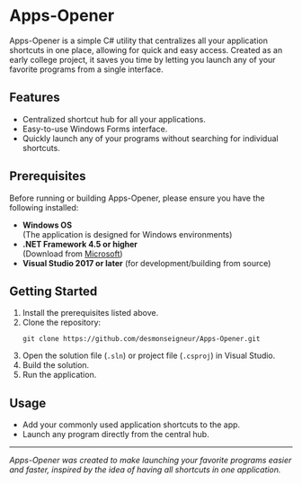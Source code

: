 # Apps-Opener

Apps-Opener is a simple C# utility that centralizes all your application shortcuts in one place, allowing for quick and easy access. Created as an early college project, it saves you time by letting you launch any of your favorite programs from a single interface.

## Features

- Centralized shortcut hub for all your applications.
- Easy-to-use Windows Forms interface.
- Quickly launch any of your programs without searching for individual shortcuts.

## Prerequisites

Before running or building Apps-Opener, please ensure you have the following installed:

- **Windows OS**  
  (The application is designed for Windows environments)
- **.NET Framework 4.5 or higher**  
  (Download from [Microsoft](https://dotnet.microsoft.com/download/dotnet-framework))
- **Visual Studio 2017 or later** (for development/building from source)

## Getting Started

1. Install the prerequisites listed above.
2. Clone the repository:
   ```
   git clone https://github.com/desmonseigneur/Apps-Opener.git
   ```
3. Open the solution file (`.sln`) or project file (`.csproj`) in Visual Studio.
4. Build the solution.
5. Run the application.

## Usage

- Add your commonly used application shortcuts to the app.
- Launch any program directly from the central hub.

---

*Apps-Opener was created to make launching your favorite programs easier and faster, inspired by the idea of having all shortcuts in one application.*
